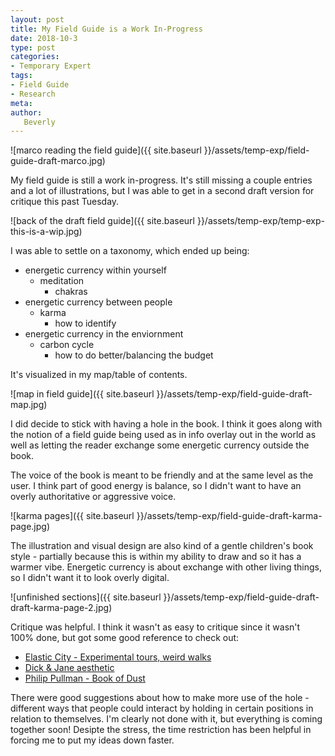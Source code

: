 ```yaml
---
layout: post
title: My Field Guide is a Work In-Progress
date: 2018-10-3
type: post
categories:
- Temporary Expert
tags:
- Field Guide
- Research
meta:
author:
   Beverly
---
```


![marco reading the field guide]({{ site.baseurl }}/assets/temp-exp/field-guide-draft-marco.jpg)

My field guide is still a work in-progress. It's still missing a couple entries and a lot of illustrations, but I was able to get in a second draft version for critique this past Tuesday.

![back of the draft field guide]({{ site.baseurl }}/assets/temp-exp/temp-exp-this-is-a-wip.jpg)

I was able to settle on a taxonomy, which ended up being:

- energetic currency within yourself
  - meditation
    - chakras
- energetic currency between people
  - karma
    - how to identify
- energetic currency in the enviornment
  - carbon cycle
    - how to do better/balancing the budget

It's visualized in my map/table of contents.

![map in field guide]({{ site.baseurl }}/assets/temp-exp/field-guide-draft-map.jpg)

I did decide to stick with having a hole in the book. I think it goes along with the notion of a field guide being used as in info overlay out in the world as well as letting the reader exchange some energetic currency outside the book.

The voice of the book is meant to be friendly and at the same level as the user. I think part of good energy is balance, so I didn't want to have an overly authoritative or aggressive voice.

![karma pages]({{ site.baseurl }}/assets/temp-exp/field-guide-draft-karma-page.jpg)

The illustration and visual design are also kind of a gentle children's book style - partially because this is within my ability to draw and so it has a warmer vibe. Energetic currency is about exchange with other living things, so I didn't want it to look overly digital.

![unfinished sections]({{ site.baseurl }}/assets/temp-exp/field-guide-draft-draft-karma-page-2.jpg)

Critique was helpful. I think it wasn't as easy to critique since it wasn't 100% done, but got some good reference to check out:

- [Elastic City - Experimental tours, weird walks](https://www.elastic-city.org/)
- [Dick & Jane aesthetic](https://en.wikipedia.org/wiki/Dick_and_Jane)
- [Philip Pullman - Book of Dust](https://en.wikipedia.org/wiki/The_Book_of_Dust)

There were good suggestions about how to make more use of the hole - different ways that people could interact by holding in certain positions in relation to themselves. I'm clearly not done with it, but everything is coming together soon! Desipte the stress, the time restriction has been helpful in forcing me to put my ideas down faster.
